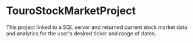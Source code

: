 # TouroStockMarketProject
This project linked to a SQL server and returned current stock market data and analytics for the user's desired ticker and range of dates. 
